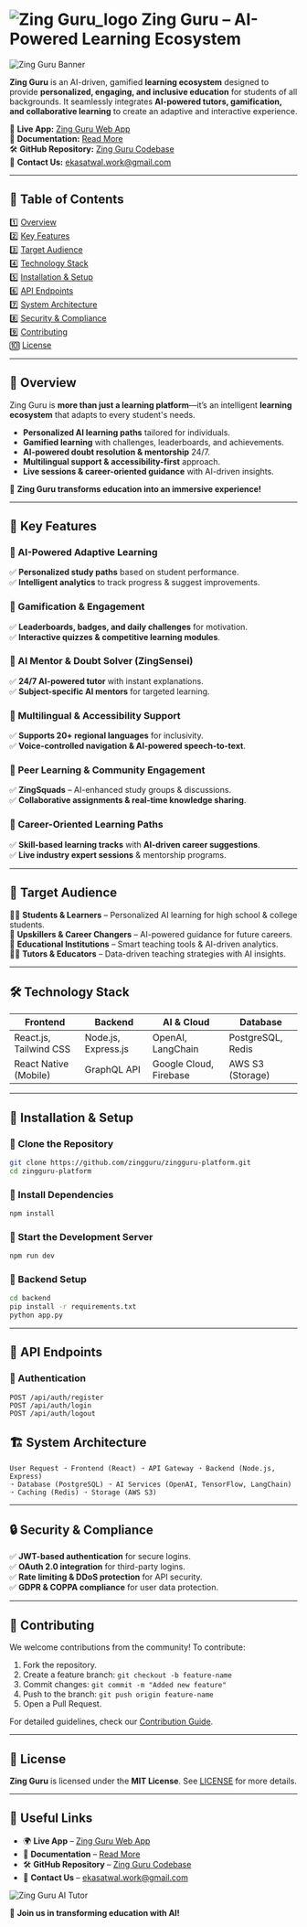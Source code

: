 # ![Zing Guru_logo](https://github.com/itzzGaurav7/sage-zingguru/blob/main/public/zing_logo3.ico)  Zing Guru – AI-Powered Learning Ecosystem  

![Zing Guru Banner](https://github.com/itzzGaurav7/sage-zingguru/blob/main/public/zing_banner.png)  

**Zing Guru** is an AI-driven, gamified **learning ecosystem** designed to provide **personalized, engaging, and inclusive education** for students of all backgrounds. It seamlessly integrates **AI-powered tutors, gamification, and collaborative learning** to create an adaptive and interactive experience.  

🔗 **Live App:** [Zing Guru Web App](https://sage-zingguru.vercel.app/)  
📖 **Documentation:** [Read More](https://yourdocslink.com)  
🛠️ **GitHub Repository:** [Zing Guru Codebase](https://github.com/itzzGaurav7/sage-zingguru)  
📧 **Contact Us:** ekasatwal.work@gmail.com

---

## 📌 Table of Contents  

1️⃣ [Overview](#overview)  
2️⃣ [Key Features](#key-features)  
3️⃣ [Target Audience](#target-audience)  
4️⃣ [Technology Stack](#technology-stack)  
5️⃣ [Installation & Setup](#installation--setup)  
6️⃣ [API Endpoints](#api-endpoints)  
7️⃣ [System Architecture](#system-architecture)  
8️⃣ [Security & Compliance](#security--compliance)  
9️⃣ [Contributing](#contributing)  
🔟 [License](#license)  

---

## 📌 Overview  

Zing Guru is **more than just a learning platform**—it’s an intelligent **learning ecosystem** that adapts to every student's needs.  

- **Personalized AI learning paths** tailored for individuals.  
- **Gamified learning** with challenges, leaderboards, and achievements.  
- **AI-powered doubt resolution & mentorship** 24/7.  
- **Multilingual support & accessibility-first** approach.  
- **Live sessions & career-oriented guidance** with AI-driven insights.  

🚀 **Zing Guru transforms education into an immersive experience!**  

---

## 🚀 Key Features  

### 🔹 AI-Powered Adaptive Learning  
✅ **Personalized study paths** based on student performance.  
✅ **Intelligent analytics** to track progress & suggest improvements.  

### 🔹 Gamification & Engagement  
✅ **Leaderboards, badges, and daily challenges** for motivation.  
✅ **Interactive quizzes & competitive learning modules**.  

### 🔹 AI Mentor & Doubt Solver (ZingSensei)  
✅ **24/7 AI-powered tutor** with instant explanations.  
✅ **Subject-specific AI mentors** for targeted learning.  

### 🔹 Multilingual & Accessibility Support  
✅ **Supports 20+ regional languages** for inclusivity.  
✅ **Voice-controlled navigation & AI-powered speech-to-text**.  

### 🔹 Peer Learning & Community Engagement  
✅ **ZingSquads** – AI-enhanced study groups & discussions.  
✅ **Collaborative assignments & real-time knowledge sharing**.  

### 🔹 Career-Oriented Learning Paths  
✅ **Skill-based learning tracks** with **AI-driven career suggestions**.  
✅ **Live industry expert sessions** & mentorship programs.  

---

## 🎯 Target Audience  

👩‍🎓 **Students & Learners** – Personalized AI learning for high school & college students.  
📖 **Upskillers & Career Changers** – AI-powered guidance for future careers.  
🏫 **Educational Institutions** – Smart teaching tools & AI-driven analytics.  
👩‍🏫 **Tutors & Educators** – Data-driven teaching strategies with AI insights.  

---

## 🛠️ Technology Stack  

| Frontend  | Backend | AI & Cloud | Database |
|-----------|--------|------------|----------|
| React.js, Tailwind CSS | Node.js, Express.js | OpenAI, LangChain | PostgreSQL, Redis |
| React Native (Mobile) | GraphQL API | Google Cloud, Firebase | AWS S3 (Storage) |

---

## 🔧 Installation & Setup  

### 🔹 Clone the Repository  
```bash
git clone https://github.com/zingguru/zingguru-platform.git
cd zingguru-platform
```

### 🔹 Install Dependencies  
```bash
npm install
```

### 🔹 Start the Development Server  
```bash
npm run dev
```

### 🔹 Backend Setup  
```bash
cd backend
pip install -r requirements.txt
python app.py
```

---

## 📡 API Endpoints  

### 🔹 Authentication  
```http
POST /api/auth/register  
POST /api/auth/login  
POST /api/auth/logout  
```

## 🏗️ System Architecture  

```plaintext
User Request ➝ Frontend (React) ➝ API Gateway ➝ Backend (Node.js, Express)  
➝ Database (PostgreSQL) ➝ AI Services (OpenAI, TensorFlow, LangChain)  
➝ Caching (Redis) ➝ Storage (AWS S3)  
``` 

---

## 🔒 Security & Compliance  

✅ **JWT-based authentication** for secure logins.  
✅ **OAuth 2.0 integration** for third-party logins.  
✅ **Rate limiting & DDoS protection** for API security.  
✅ **GDPR & COPPA compliance** for user data protection.  

---

## 🤝 Contributing  

We welcome contributions from the community! To contribute:  

1. Fork the repository.  
2. Create a feature branch: `git checkout -b feature-name`  
3. Commit changes: `git commit -m "Added new feature"`  
4. Push to the branch: `git push origin feature-name`  
5. Open a Pull Request.  

For detailed guidelines, check our [Contribution Guide](https://yourdocslink.com/contributing).  

---

## 📜 License  

**Zing Guru** is licensed under the **MIT License**. See [LICENSE](https://github.com/zingguru/LICENSE) for more details.  

---

## 🔗 Useful Links  

- 🌍 **Live App** – [Zing Guru Web App](https://yourimageurl.com/banner.png)  
- 📖 **Documentation** – [Read More](https://yourdocslink.com)  
- 🛠️ **GitHub Repository** – [Zing Guru Codebase](https://github.com/itzzGaurav7/sage-zingguru)  
- 📧 **Contact Us** – ekasatwal.work@gmail.com

![Zing Guru AI Tutor](https://github.com/itzzGaurav7/sage-zingguru/blob/main/public/zing_banner2.png)  

🚀 **Join us in transforming education with AI!**  
```

